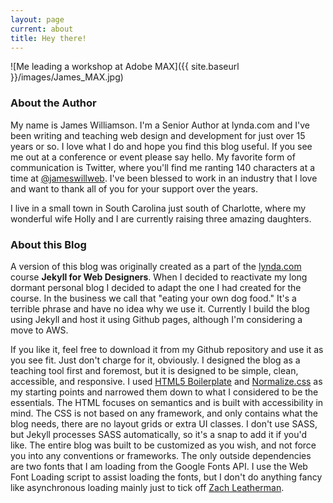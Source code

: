 ```yaml
---
layout: page
current: about
title: Hey there!
---
```


![Me leading a workshop at Adobe MAX]({{ site.baseurl }}/images/James_MAX.jpg)

### About the Author

My name is James Williamson. I'm a Senior Author at lynda.com and I've been writing and teaching web design and development for just over 15 years or so. I love what I do and hope you find this blog useful. If you see me out at a conference or event please say hello. My favorite form of communication is Twitter, where you'll find me ranting 140 characters at a time at [@jameswillweb](https://twitter.com/jameswillweb "my twitter profile"). I've been blessed to work in an industry that I love and want to thank all of you for your support over the years.

I live in a small town in South Carolina just south of Charlotte, where my wonderful wife Holly and I are currently raising three amazing daughters.

### About this Blog

A version of this blog was originally created as a part of the [lynda.com](http://www.lynda.com) course **Jekyll for Web Designers**. When I decided to reactivate my long dormant personal blog I decided to adapt the one I had created for the course. In the business we call that  "eating your own dog food." It's a terrible phrase and have no idea why we use it. Currently I build the blog using Jekyll and host it using Github pages, although I'm considering a move to AWS.

If you like it, feel free to download it from my Github repository and use it as you see fit. Just don't charge for it, obviously. I designed the blog as a teaching tool first and foremost, but it is designed to be simple, clean, accessible, and responsive. I used [HTML5 Boilerplate](https://html5boilerplate.com/ "html5 boilerplate") and [Normalize.css](http://necolas.github.io/normalize.css/ "normalize.css") as my starting points and narrowed them down to what I considered to be the essentials. The HTML focuses on semantics and is built with accessibility in mind. The CSS is not based on any framework, and only contains what the blog needs, there are no layout grids or extra UI classes. I don't use SASS, but Jekyll processes SASS automatically, so it's a snap to add it if you'd like. The entire blog was built to be customized as you wish, and not force you into any conventions or frameworks. The only outside dependencies are two fonts that I am loading from the Google Fonts API. I use the Web Font Loading script to assist loading the fonts, but I don't do anything fancy like asynchronous loading mainly just to tick off [Zach Leatherman](https://www.zachleat.com/web/ "Zach’s website").



